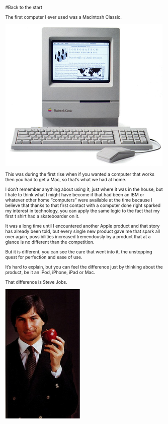 #Back to the start

The first computer I ever used was a Macintosh Classic.

![mac classic](/images/posts/Macintosh_classic.jpg)

This was during the first rise when if you wanted a computer that works then you had to get a Mac, so that’s what we had at home.

I don’t remember anything about using it, just where it was in the house, but I hate to think what I might have become if that had been an IBM or whatever other home “computers” were available at the time because I believe that thanks to that first contact with a computer done right sparked my interest in technology, you can apply the same logic to the fact that my first t shirt had a skateboarder on it.

It was a long time until I encountered another Apple product and that story has already been told, but every single new product gave me that spark all over again, possibilities increased tremendously by a product that at a glance is no different than the competition.

But it is different, you can see the care that went into it, the unstopping quest for perfection and ease of use.

It’s hard to explain, but you can feel the difference just by thinking about the product, be it an iPod, iPhone, iPad or Mac.

That difference is Steve Jobs.

![steve jobs](/images/posts/steve_jobs.jpg)
